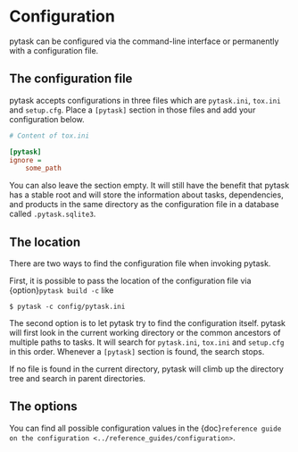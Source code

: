 # Configuration

pytask can be configured via the command-line interface or permanently with a
configuration file.

## The configuration file

pytask accepts configurations in three files which are `pytask.ini`, `tox.ini` and
`setup.cfg`. Place a `[pytask]` section in those files and add your configuration below.

```ini
# Content of tox.ini

[pytask]
ignore =
    some_path
```

You can also leave the section empty. It will still have the benefit that pytask has a
stable root and will store the information about tasks, dependencies, and products in
the same directory as the configuration file in a database called `.pytask.sqlite3`.

## The location

There are two ways to find the configuration file when invoking pytask.

First, it is possible to pass the location of the configuration file via
{option}`pytask build -c` like

```console
$ pytask -c config/pytask.ini
```

The second option is to let pytask try to find the configuration itself. pytask will
first look in the current working directory or the common ancestors of multiple paths to
tasks. It will search for `pytask.ini`, `tox.ini` and `setup.cfg` in this order.
Whenever a `[pytask]` section is found, the search stops.

If no file is found in the current directory, pytask will climb up the directory tree
and search in parent directories.

## The options

You can find all possible configuration values in the
{doc}`reference guide on the configuration <../reference_guides/configuration>`.
